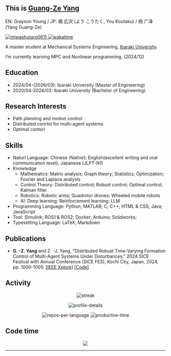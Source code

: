 ## This is [Guang-Ze Yang](https://youkoutaku.github.io/)
EN: Grayson Young / JP: 楊 広沢 (よう こうたく, You Koutaku) / 杨 广泽 (Yang Guang-Ze)

[ ![miwashutaro0611](https://komarev.com/ghpvc/?username=youkoutaku&abbreviated=true)
](https://github.com/youkoutaku)
[![wakatime](https://wakatime.com/badge/user/09b9ec51-4790-4f52-a7f3-ae35dcbfc6dc.svg)](https://wakatime.com/@09b9ec51-4790-4f52-a7f3-ae35dcbfc6dc)

A master student at Mechanical Systems Engineering, [Ibaraki University](https://www.ibaraki.ac.jp).

I’m currently learning MPC and Nonlinear programming. (2024/12)

## Education
- 2024/04-(2026/03): Ibaraki University (Master of Engineering)	
- 2020/04-2024/03: Ibaraki University (Bachelor of Engineering)

## Research Interests
- Path planning and motion control
- Distributed conrtol for multi-agent systems
- Optimal contorl

## Skills
- Naturl Language: Chinese (Native); English(excellent writing and oral communication level); Japanese (JLPT-N1)
- Knowledge
  - Mathematics: Matrix analysis; Graph theory; Statistics; Optimization; Fourier and Laplace analysis
  - Control Theory: Distributed control; Robust control; Optimal control; Kalman filter
  - Robotics: Robotic arms; Quadrotor drones; Wheeled mobile robots
  - AI: Deep learning; Reinforcement learning; LLM
- Programming Language: Python; MATLAB; C; C++; HTML & CSS; Java; JavaScript
- Tool: Simulink; ROS1 & ROS2; Docker; Arduino; Solidworks; 
- Typesetting Language: LaTeX; Markdown

## Publications
- **G. -Z. Yang** and Z. -J. Yang, "Distributed Robust Time-Varying Formation Control of Multi-Agent Systems Under Disturbances," 2024 SICE Festival with Annual Conference (SICE FES), Kochi City, Japan, 2024, pp. 1000-1005. [[IEEE Xplore]](https://ieeexplore.ieee.org/document/10805135) [[Code]](https://github.com/youkoutaku/DR-TVFC)

## Activity

<p align="center">
  <picture>
  <source media="(prefers-color-scheme: dark)" srcset="https://github-readme-streak-stats.herokuapp.com?user=youkoutaku&theme=radical" />
  <source media="(prefers-color-scheme: light)" srcset="https://github-readme-streak-stats.herokuapp.com?user=youkoutaku" />
  <img alt="streak" src="streak.svg" />
  </picture>
</p>

<p align="center">
  <picture>
  <source media="(prefers-color-scheme: dark)" srcset="https://github-profile-summary-cards.vercel.app/api/cards/profile-details?username=youkoutaku&theme=radical" />
  <source media="(prefers-color-scheme: light)" srcset="https://github-profile-summary-cards.vercel.app/api/cards/profile-details?username=youkoutaku" />
  <img alt="profile-details" src="profile-details.svg" />
  </picture>
</p>

<div align="center">
  <picture>
  <source media="(prefers-color-scheme: dark)" srcset="http://github-profile-summary-cards.vercel.app/api/cards/repos-per-language?username=youkoutaku&theme=radical" />
  <source media="(prefers-color-scheme: light)" srcset="http://github-profile-summary-cards.vercel.app/api/cards/repos-per-language?username=youkoutaku" />
  <img alt="repos-per-language" src="repos-per-language.svg" />
  </picture>

  <picture>
  <source media="(prefers-color-scheme: dark)" srcset="http://github-profile-summary-cards.vercel.app/api/cards/productive-time?username=youkoutaku&theme=radical&utcOffset=9" />
  <source media="(prefers-color-scheme: light)" srcset="http://github-profile-summary-cards.vercel.app/api/cards/productive-time?username=youkoutaku&utcOffset=9" />
  <img alt="productive-time" src="productive-time.svg" />
  </picture>
</div>


## Code time

<p align="center">
   <a href="https://wakatime.com/@YouKoutaku">
     <img align="Harlok's WakaTime stats" src="https://github-readme-stats.vercel.app/api/wakatime?username=Youkoutaku&theme=radical&custom_title=Youkoutaku's_Coding_Stats&hide=other,Text&layout=compact&show_icons=true"/> </a>
</p>

---
